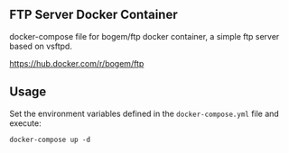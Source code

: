 ## FTP Server Docker Container

docker-compose file for bogem/ftp docker container, a simple ftp server based on vsftpd.

https://hub.docker.com/r/bogem/ftp

## Usage

Set the environment variables defined in the `docker-compose.yml` file and execute:

```
docker-compose up -d
```